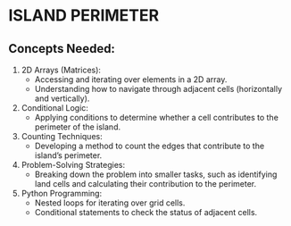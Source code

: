 #  ISLAND PERIMETER  

## Concepts Needed:
1. 2D Arrays (Matrices):
    - Accessing and iterating over elements in a 2D array.
    - Understanding how to navigate through adjacent cells (horizontally and vertically).
2. Conditional Logic:
    - Applying conditions to determine whether a cell contributes to the perimeter of the island.
3. Counting Techniques:
    - Developing a method to count the edges that contribute to the island’s perimeter.
4. Problem-Solving Strategies:
    - Breaking down the problem into smaller tasks, such as identifying land cells and calculating their contribution to the perimeter.
5. Python Programming:
    - Nested loops for iterating over grid cells.
    - Conditional statements to check the status of adjacent cells.

